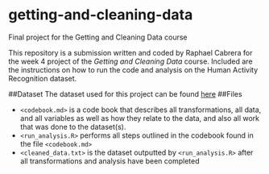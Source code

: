 # getting-and-cleaning-data
Final project for the Getting and Cleaning Data course

This repository is a submission written and coded by Raphael Cabrera for the week 4 project of the _Getting and Cleaning Data_ course. Included are the instructions on how to run the code and analysis on the Human Activity Recognition dataset.

##Dataset
The dataset used for this project can be found [here](http://archive.ics.uci.edu/ml/datasets/Human+Activity+Recognition+Using+Smartphones)
##Files
- `<codebook.md>` is a code book that describes all transformations, all data, and all variables as well as how they relate to the data, and also all work that was done to the dataset(s).
- `<run_analysis.R>` performs all steps outlined in the codebook found in the file `<codebook.md>`
- `<cleaned_data.txt>` is the dataset outputted by `<run_analysis.R>` after all transformations and analysis have been completed
